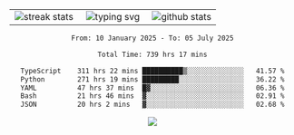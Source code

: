 <div align="center">
  <table style="border: none;" border="0" cellspacing="0" cellpadding="0">
    <tr>
      <td align="center" width="33%">
        <img src="https://github-readme-streak-stats.herokuapp.com/?user=kurtismassey&theme=tokyonight&hide_border=true" alt="streak stats" />
      </td>
      <td align="center" width="33%">
        <img src="https://readme-typing-svg.herokuapp.com/?font=Fira+Code&weight=600&size=15&duration=4000&pause=1000&color=00FF00&center=true&vCenter=true&random=false&width=150&lines=Hey%2C+I%27m+Kurtis!" alt="typing svg" />
      </td>
      <td align="center" width="33%">
        <img src="https://github-readme-stats.vercel.app/api?username=kurtismassey&show_icons=true&theme=tokyonight&hide_title=true" alt="github stats" />
      </td>
    </tr>
  </table>
</div>
<div align="center">

<!--START_SECTION:waka-->

```txt
From: 10 January 2025 - To: 05 July 2025

Total Time: 739 hrs 17 mins

TypeScript    311 hrs 22 mins ██████████▒░░░░░░░░░░░░░░   41.57 %
Python        271 hrs 19 mins █████████░░░░░░░░░░░░░░░░   36.22 %
YAML          47 hrs 37 mins  █▓░░░░░░░░░░░░░░░░░░░░░░░   06.36 %
Bash          21 hrs 46 mins  ▓░░░░░░░░░░░░░░░░░░░░░░░░   02.91 %
JSON          20 hrs 2 mins   ▓░░░░░░░░░░░░░░░░░░░░░░░░   02.68 %
```

<!--END_SECTION:waka-->

  <img src="https://github-readme-activity-graph.vercel.app/graph?username=kurtismassey&theme=tokyo-night&hide_border=true&custom_title=Contribution%20Graph" />

</div>